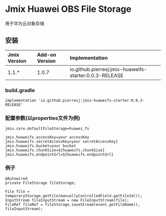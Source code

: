 # Jmix Huawei OBS File Storage

用于华为云对象存储

## 安装

| Jmix Version | Add-on Version | Implementation |
|:-|:-|:-|
| 1.1.* |1.0.7|io.github.pierresj:jmix-huaweifs-starter:0.0.3-RELEASE|

### build.gradle
```
implementation 'io.github.pierresj:jmix-huaweifs-starter:0.0.3-RELEASE'
```
### 配置参数(以properties文件为例)
```properties
jmix.core.defaultFileStorage=huawei_fs

jmix.huaweifs.accessKey=your accessKey
jmix.huaweifs.secretAccessKey=your secretAccessKey}
jmix.huaweifs.bucket=your bucket
jmix.huaweifs.chunkSize=${huaweifs.chunkSize}
jmix.huaweifs.endpointUrl=${huaweifs.endpointUrl}
```
### 例子
```
@Autowired
private FileStorage fileStorage;

File file = temporaryStorage.getFile(manuallyControlledField.getFileId());
InputStream fileInputStream = new FileInputStream(file);        
FileRef fileRef = fileStorage.saveStream(event.getFileName(), fileInputStream);
```
